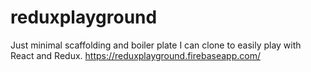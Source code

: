 # reduxplayground
Just minimal scaffolding and boiler plate I can clone to easily play with React and Redux.
https://reduxplayground.firebaseapp.com/
